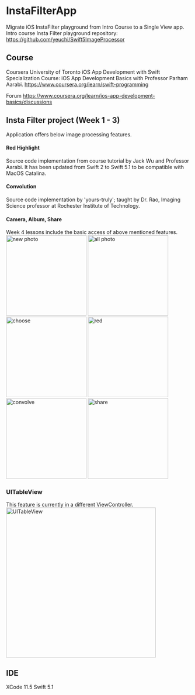 # InstaFilterApp
Migrate iOS InstaFilter playground from Intro Course to a Single View app.
Intro course Insta Filter playground repository: https://github.com/yeuchi/Swift5ImageProcessor

## Course
Coursera University of Toronto iOS App Development with Swift Specialization
Course: iOS App Development Basics with Professor Parham Aarabi. https://www.coursera.org/learn/swift-programming

Forum https://www.coursera.org/learn/ios-app-development-basics/discussions

## Insta Filter project (Week 1 - 3)
Application offers below image processing features.

#### Red Highlight
Source code implementation from course tutorial by Jack Wu and Professor Aarabi.
It has been updated from Swift 2 to Swift 5.1 to be compatible with MacOS Catalina.

#### Convolution
Source code implementation by 'yours-truly'; taught by Dr. Rao, Imaging Science professor at Rochester Institute of Technology.  

#### Camera, Album, Share
Week 4 lessons include the basic access of above mentioned features. \
<img width="220" alt="new photo" src="https://user-images.githubusercontent.com/1282659/83980207-7c991c00-a8d9-11ea-9f19-0d587d5ab5a4.png"> <img width="220" alt="all photo" src="https://user-images.githubusercontent.com/1282659/83980214-83279380-a8d9-11ea-84d9-0d1fef7080cf.png"> <img width="220" alt="choose" src="https://user-images.githubusercontent.com/1282659/83980215-87ec4780-a8d9-11ea-972d-e36d6e9afc68.png"> <img width="220" alt="red" src="https://user-images.githubusercontent.com/1282659/83980222-8de22880-a8d9-11ea-8652-978f6033a87d.png"> <img width="220" alt="convolve" src="https://user-images.githubusercontent.com/1282659/83980225-92a6dc80-a8d9-11ea-81e6-521a807f70cc.png"> <img width="220" alt="share" src="https://user-images.githubusercontent.com/1282659/83980226-95a1cd00-a8d9-11ea-81b9-8781b3ce37c9.png"> 

### UITableView
This feature is currently in a different ViewController.
<img width="410" alt="UITableView" src="https://user-images.githubusercontent.com/1282659/83980227-99cdea80-a8d9-11ea-9fe6-0dc82b36974a.png">


## IDE
XCode 11.5 Swift 5.1
